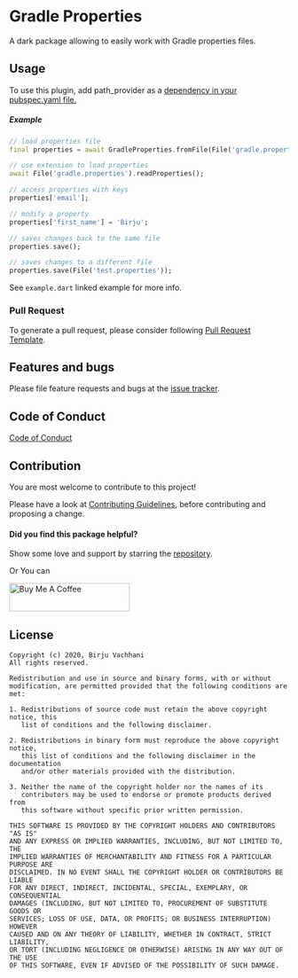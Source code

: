 # Gradle Properties

A dark package allowing to easily work with Gradle properties files.



## Usage

To use this plugin, add path_provider as a [dependency in your pubspec.yaml file.](https://flutter.dev/docs/development/packages-and-plugins/using-packages)

##### Example

```dart
// load properties file
final properties = await GradleProperties.fromFile(File('gradle.properties'));

// use extension to load properties
await File('gradle.properties').readProperties();

// access properties with keys
properties['email'];

// modify a property
properties['first_name'] = 'Birju';

// saves changes back to the same file
properties.save();

// saves changes to a different file
properties.save(File('test.properties'));
```

See `example.dart` linked example for more info.



### Pull Request
To generate a pull request, please consider following [Pull Request Template](https://github.com/BirjuVachhani/locus-android/blob/master/PULL_REQUEST_TEMPLATE.md).



## Features and bugs

Please file feature requests and bugs at the [issue tracker][tracker].

[tracker]: https://github.com/birjuvachhani/gradle_properties/issues



Code of Conduct
---
[Code of Conduct](https://github.com/BirjuVachhani/locus-android/blob/master/CODE_OF_CONDUCT.md)



## Contribution

You are most welcome to contribute to this project!

Please have a look at [Contributing Guidelines](https://github.com/BirjuVachhani/locus-android/blob/master/CONTRIBUTING.md), before contributing and proposing a change.



#### Did you find this package helpful?

Show some love and support by starring the [repository](https://github.com/birjuvachhani/gradle_properties).

Or You can

<a href="https://www.buymeacoffee.com/birjuvachhani" target="_blank"><img src="https://cdn.buymeacoffee.com/buttons/default-blue.png" alt="Buy Me A Coffee" style="height: 51px !important;width: 217px !important;" ></a>



## License

```
Copyright (c) 2020, Birju Vachhani
All rights reserved.

Redistribution and use in source and binary forms, with or without
modification, are permitted provided that the following conditions are met:

1. Redistributions of source code must retain the above copyright notice, this
   list of conditions and the following disclaimer.

2. Redistributions in binary form must reproduce the above copyright notice,
   this list of conditions and the following disclaimer in the documentation
   and/or other materials provided with the distribution.

3. Neither the name of the copyright holder nor the names of its
   contributors may be used to endorse or promote products derived from
   this software without specific prior written permission.

THIS SOFTWARE IS PROVIDED BY THE COPYRIGHT HOLDERS AND CONTRIBUTORS "AS IS"
AND ANY EXPRESS OR IMPLIED WARRANTIES, INCLUDING, BUT NOT LIMITED TO, THE
IMPLIED WARRANTIES OF MERCHANTABILITY AND FITNESS FOR A PARTICULAR PURPOSE ARE
DISCLAIMED. IN NO EVENT SHALL THE COPYRIGHT HOLDER OR CONTRIBUTORS BE LIABLE
FOR ANY DIRECT, INDIRECT, INCIDENTAL, SPECIAL, EXEMPLARY, OR CONSEQUENTIAL
DAMAGES (INCLUDING, BUT NOT LIMITED TO, PROCUREMENT OF SUBSTITUTE GOODS OR
SERVICES; LOSS OF USE, DATA, OR PROFITS; OR BUSINESS INTERRUPTION) HOWEVER
CAUSED AND ON ANY THEORY OF LIABILITY, WHETHER IN CONTRACT, STRICT LIABILITY,
OR TORT (INCLUDING NEGLIGENCE OR OTHERWISE) ARISING IN ANY WAY OUT OF THE USE
OF THIS SOFTWARE, EVEN IF ADVISED OF THE POSSIBILITY OF SUCH DAMAGE.

```


